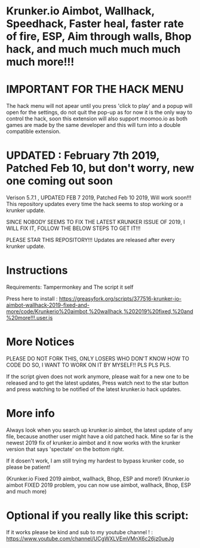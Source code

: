# Krunker.io Aimbot, Wallhack, Speedhack, Faster heal, faster rate of fire, ESP, Aim through walls, Bhop hack, and much much much much much more!!!

# IMPORTANT FOR THE HACK MENU
The hack menu will not apear until you press 'click to play' and a popup will open for the settings, do not quit the pop-up as for now it is the only way to control the hack, soon this extension will also support moomoo.io as both games are made by the same developer and this will turn into a double compatible extension.

# UPDATED : February 7th 2019, Patched Feb 10, but don't worry, new one coming out soon
Verison 5.7.1 , UPDATED FEB 7 2019, Patched Feb 10 2019, Will work soon!!! 
This repository updates every time the hack seems to stop working or a krunker update.

SINCE NOBODY SEEMS TO FIX THE LATEST KRUNKER ISSUE OF 2019, I WILL FIX IT, FOLLOW THE BELOW STEPS TO GET IT!!!

PLEASE STAR THIS REPOSITORY!!! Updates are released after every krunker update.

# Instructions

Requirements: Tampermonkey and The script it self

Press here to install : https://greasyfork.org/scripts/377516-krunker-io-aimbot-wallhack-2019-fixed-and-more/code/Krunkerio%20aimbot,%20wallhack,%202019%20fixed,%20and%20more!!!.user.js

# More Notices
PLEASE DO NOT FORK THIS, ONLY LOSERS WHO DON'T KNOW HOW TO CODE DO SO, I WANT TO WORK ON IT BY MYSELF!! PLS PLS PLS.

If the script given does not work anymore, please wait for a new one to be released and to get the latest updates, Press watch next to the star button and press watching to be notified of the latest krunker.io hack updates.

# More info

Always look when you search up krunker.io aimbot, the latest update of any file, because another user might have a old patched hack. Mine so far is the newest 2019 fix of krunker.io aimbot and it now works with the krunker version that says 'spectate' on the bottom right.

If it dosen't work, I am still trying my hardest to bypass krunker code, so please be patient!

(Krunker.io Fixed 2019 aimbot, wallhack, Bhop, ESP and more!)
(Krunker.io aimbot FIXED 2019 problem, you can now use aimbot, wallhack, Bhop, ESP and much more)

# Optional if you really like this script:

If it works please be kind and sub to my youtube channel ! : https://www.youtube.com/channel/UCgWXLVEmVMnX6c26jz0ueJg
